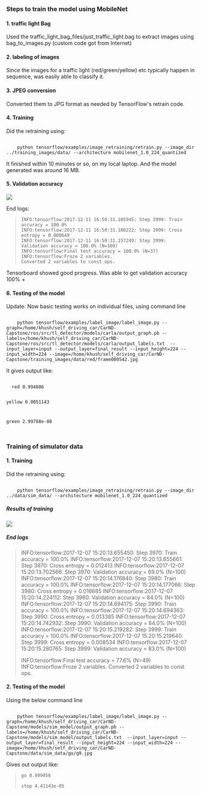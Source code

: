 ### Steps to train the model using MobileNet

#### 1. traffic light Bag
Used the traffic_light_bag_files/just_traffic_light.bag to extract images using bag_to_images.py (custom code got from Internet)

#### 2. labeling of images
Since the images for a traffic light (red/green/yellow) etc typically happen in sequence, was easily able to classify it. 

#### 3. JPEG conversion
Converted them to JPG format as needed by TensorFlow's retrain code. 

#### 4. Training
Did the retraining using: 

<code>
    python tensorflow/examples/image_retraining/retrain.py --image_dir ../training_images/data/ --architecture mobilenet_1.0_224_quantized
</code>

It finished within 10 minutes or so, on my local laptop. And the model generated was around 16 MB.

#### 5. Validation accuracy

<image src="carla_data_training.png"/>

End logs:
<blockquote>

	INFO:tensorflow:2017-12-11 16:50:31.105945: Step 3999: Train accuracy = 100.0%
	INFO:tensorflow:2017-12-11 16:50:31.106222: Step 3999: Cross entropy = 0.000649
	INFO:tensorflow:2017-12-11 16:50:31.157249: Step 3999: Validation accuracy = 100.0% (N=100)
	INFO:tensorflow:Final test accuracy = 100.0% (N=37)
	INFO:tensorflow:Froze 2 variables.
	Converted 2 variables to const ops.

</blockquote>
Tensorboard showed good progress. 
  Was able to get validation accuracy 100% +

#### 6. Testing of the model
  Update: Now basic testing works on individual files, using command line

<code>
	python tensorflow/examples/label_image/label_image.py --graph=/home/khush/self_driving_car/CarND-Capstone/ros/src/tl_detector/models/carla/output_graph.pb --labels=/home/khush/self_driving_car/CarND-Capstone/ros/src/tl_detector/models/carla/output_labels.txt  --input_layer=input --output_layer=final_result --input_height=224 --input_width=224 --image=/home/khush/self_driving_car/CarND-Capstone/training_images/data/red/frame000542.jpg
</code>

  It gives output like: 

<code>
  red 0.994886

  yellow 0.0051143

  green 2.99788e-08
  
</code>

### Training of simulator data

#### 1. Training
Did the retraining using: 

<code>
    python tensorflow/examples/image_retraining/retrain.py --image_dir ../data/sim_data/ --architecture mobilenet_1.0_224_quantized
</code>

##### Results of training
<image src="tensorboard_sim_data.png"/>

##### End logs
<blockquote>

INFO:tensorflow:2017-12-07 15:20:13.655450: Step 3970: Train accuracy = 100.0%
INFO:tensorflow:2017-12-07 15:20:13.655661: Step 3970: Cross entropy = 0.012413
INFO:tensorflow:2017-12-07 15:20:13.702566: Step 3970: Validation accuracy = 69.0% (N=100)
INFO:tensorflow:2017-12-07 15:20:14.176840: Step 3980: Train accuracy = 100.0%
INFO:tensorflow:2017-12-07 15:20:14.177066: Step 3980: Cross entropy = 0.016685
INFO:tensorflow:2017-12-07 15:20:14.224112: Step 3980: Validation accuracy = 84.0% (N=100)
INFO:tensorflow:2017-12-07 15:20:14.694175: Step 3990: Train accuracy = 100.0%
INFO:tensorflow:2017-12-07 15:20:14.694363: Step 3990: Cross entropy = 0.013385
INFO:tensorflow:2017-12-07 15:20:14.742932: Step 3990: Validation accuracy = 84.0% (N=100)
INFO:tensorflow:2017-12-07 15:20:15.219282: Step 3999: Train accuracy = 100.0%
INFO:tensorflow:2017-12-07 15:20:15.219640: Step 3999: Cross entropy = 0.008534
INFO:tensorflow:2017-12-07 15:20:15.280765: Step 3999: Validation accuracy = 83.0% (N=100)

INFO:tensorflow:Final test accuracy = 77.6% (N=49)
INFO:tensorflow:Froze 2 variables.
Converted 2 variables to const ops.
</blockquote>

#### 2. Testing of the model
  Using the below command line

<code>
	python tensorflow/examples/label_image/label_image.py --graph=/home/khush/self_driving_car/CarND-Capstone/models/sim_model/output_graph.pb --labels=/home/khush/self_driving_car/CarND-Capstone/models/sim_model/output_labels.txt  --input_layer=input --output_layer=final_result --input_height=224 --input_width=224 --image=/home/khush/self_driving_car/CarND-Capstone/data/sim_data/go/g9.jpg
</code>

Gives out output like: 

<blockquote>

	go 0.999956

	stop 4.41143e-05

</blockquote>
